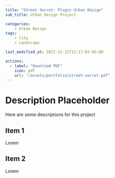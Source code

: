 ```yaml
---
title: "Street Secret: Plugin Urban Design"
sub_title: Urban Design Project

categories:
    - Urban Design
tags:
    - City
    - Landscape

last_modified_at: 2022-12-31T12:17:03-05:00

actions:
  - label: "Download PDF"
    icon: pdf
    url: "/assets/portfolio/street-secret.pdf"
---
```

# Description Placeholder

Here are some descriptions for this project

## Item 1
Lorem

## Item 2 
Lorem